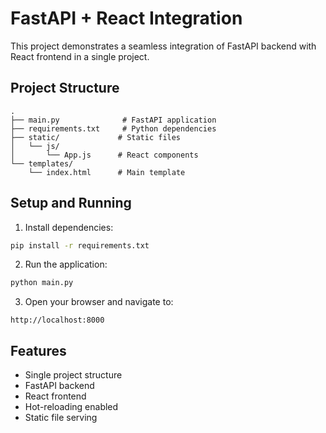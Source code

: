 # FastAPI + React Integration

This project demonstrates a seamless integration of FastAPI backend with React frontend in a single project.

## Project Structure
```
.
├── main.py              # FastAPI application
├── requirements.txt     # Python dependencies
├── static/             # Static files
│   └── js/            
│       └── App.js      # React components
└── templates/          
    └── index.html      # Main template
```

## Setup and Running

1. Install dependencies:
```bash
pip install -r requirements.txt
```

2. Run the application:
```bash
python main.py
```

3. Open your browser and navigate to:
```
http://localhost:8000
```

## Features
- Single project structure
- FastAPI backend
- React frontend
- Hot-reloading enabled
- Static file serving
